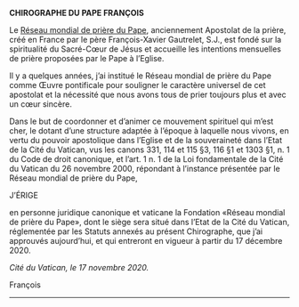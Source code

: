 **CHIROGRAPHE DU PAPE FRANÇOIS**

Le [Réseau mondial de prière du Pape](https://www.popesprayer.va/fr/), anciennement Apostolat de la prière, créé en France par le père François-Xavier Gautrelet, S.J., est fondé sur la spiritualité du Sacré-Cœur de Jésus et accueille les intentions mensuelles de prière proposées par le Pape à l’Eglise.

Il y a quelques années, j’ai institué le Réseau mondial de prière du Pape comme Œuvre pontificale pour souligner le caractère universel de cet apostolat et la nécessité que nous avons tous de prier toujours plus et avec un cœur sincère.

Dans le but de coordonner et d’animer ce mouvement spirituel qui m’est cher, le dotant d’une structure adaptée à l’époque à laquelle nous vivons, en vertu du pouvoir apostolique dans l’Eglise et de la souveraineté dans l’Etat de la Cité du Vatican, vus les canons 331, 114 et 115 §3, 116 §1 et 1303 §1, n. 1 du Code de droit canonique, et l’art. 1 n. 1 de la Loi fondamentale de la Cité du Vatican du 26 novembre 2000, répondant à l’instance présentée par le Réseau mondial de prière du Pape,

J’ÉRIGE

en personne juridique canonique et vaticane la Fondation «Réseau mondial de prière du Pape», dont le siège sera situé dans l’Etat de la Cité du Vatican, réglementée par les Statuts annexés au présent Chirographe, que j’ai approuvés aujourd’hui, et qui entreront en vigueur à partir du 17 décembre 2020.

*Cité du Vatican, le 17 novembre 2020.*

François

* * *